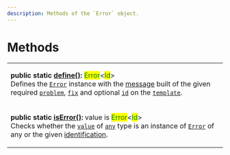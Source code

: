 ```yaml
---
description: Methods of the `Error` object.
---
```


# Methods

|                                                                                                                                                                                                                                                                                                                                                                                                                                                                                                                                                                                                                                                                   |
| ----------------------------------------------------------------------------------------------------------------------------------------------------------------------------------------------------------------------------------------------------------------------------------------------------------------------------------------------------------------------------------------------------------------------------------------------------------------------------------------------------------------------------------------------------------------------------------------------------------------------------------------------------------------- |
| <p><strong>public static</strong> <a href="static-define.md"><strong>define()</strong></a><strong>:</strong> <mark style="color:green;">Error</mark>&#x3C;<mark style="color:green;">Id</mark>><br>Defines the <a href="./#error"><code>Error</code></a> instance with the <a href="../../commonerror/accessors/get-message.md">message</a> built of the given required <a href="static-define.md#problem-string"><code>problem</code></a>, <a href="static-define.md#fix-string"><code>fix</code></a> and optional <a href="static-define.md#id-id"><code>id</code></a> on the <a href="static-define.md#template-error.template"><code>template</code></a>.</p> |
| <p><strong>public static</strong> <a href="static-iserror.md"><strong>isError()</strong></a><strong>:</strong> value is <mark style="color:green;">Error</mark>&#x3C;<mark style="color:green;">Id</mark>><br><strong></strong>Checks whether the <a href="./#value-any"><code>value</code></a> of <a href="https://www.typescriptlang.org/docs/handbook/2/everyday-types.html#any"><code>any</code></a> type is an instance of <a href="broken-reference"><code>Error</code></a> of any or the given <a href="./#id-id">identification</a>.</p>                                                                                                                  |
